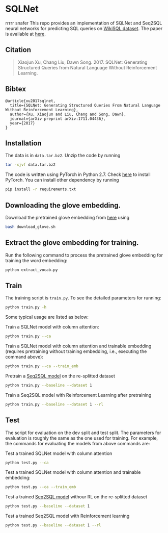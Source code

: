 # SQLNet
rrrrr
snafer
This repo provides an implementation of SQLNet and Seq2SQL neural networks for predicting SQL queries on [WikiSQL dataset](https://github.com/salesforce/WikiSQL). The paper is available at [here](https://arxiv.org/abs/1711.04436).

## Citation

> Xiaojun Xu, Chang Liu, Dawn Song. 2017. SQLNet: Generating Structured Queries from Natural Language Without Reinforcement Learning.

## Bibtex

```
@article{xu2017sqlnet,
  title={SQLNet: Generating Structured Queries From Natural Language Without Reinforcement Learning},
  author={Xu, Xiaojun and Liu, Chang and Song, Dawn},
  journal={arXiv preprint arXiv:1711.04436},
  year={2017}
}
```

## Installation
The data is in `data.tar.bz2`. Unzip the code by running
```bash
tar -xjvf data.tar.bz2
```

The code is written using PyTorch in Python 2.7. Check [here](http://pytorch.org/) to install PyTorch. You can install other dependency by running 
```bash
pip install -r requirements.txt
```

## Downloading the glove embedding.
Download the pretrained glove embedding from [here](https://github.com/stanfordnlp/GloVe) using
```bash
bash download_glove.sh
```

## Extract the glove embedding for training.
Run the following command to process the pretrained glove embedding for training the word embedding:
```bash
python extract_vocab.py
```

## Train
The training script is `train.py`. To see the detailed parameters for running:
```bash
python train.py -h
```

Some typical usage are listed as below:

Train a SQLNet model with column attention:
```bash
python train.py --ca
```

Train a SQLNet model with column attention and trainable embedding (requires pretraining without training embedding, i.e., executing the command above):
```bash
python train.py --ca --train_emb
```

Pretrain a [Seq2SQL model](https://arxiv.org/abs/1709.00103) on the re-splitted dataset
```bash
python train.py --baseline --dataset 1
```

Train a Seq2SQL model with Reinforcement Learning after pretraining
```bash
python train.py --baseline --dataset 1 --rl
```

## Test
The script for evaluation on the dev split and test split. The parameters for evaluation is roughly the same as the one used for training. For example, the commands for evaluating the models from above commands are:

Test a trained SQLNet model with column attention
```bash
python test.py --ca
```

Test a trained SQLNet model with column attention and trainable embedding:
```bash
python test.py --ca --train_emb
```

Test a trained [Seq2SQL model](https://arxiv.org/abs/1709.00103) withour RL on the re-splitted dataset
```bash
python test.py --baseline --dataset 1
```

Test a trained Seq2SQL model with Reinforcement learning
```bash
python test.py --baseline --dataset 1 --rl
```

